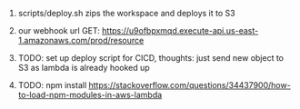 1. scripts/deploy.sh zips the workspace and deploys it to S3

2. our webhook url GET: https://u9ofbpxmqd.execute-api.us-east-1.amazonaws.com/prod/resource

3. TODO: set up deploy script for CICD, thoughts: just send new object to S3 as lambda is already hooked up

4. TODO: npm install https://stackoverflow.com/questions/34437900/how-to-load-npm-modules-in-aws-lambda